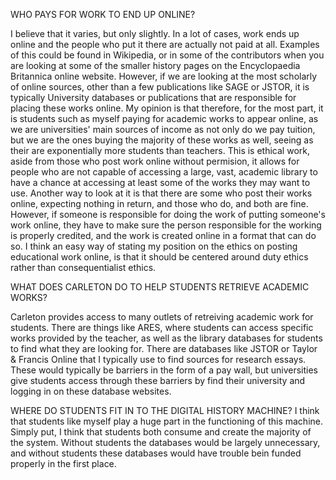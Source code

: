 WHO PAYS FOR WORK TO END UP ONLINE?
  
  I believe that it varies, but only slightly. In a lot of cases, work ends up online and the people who put it there are actually not paid at all. Examples of this could be found in Wikipedia, or in some of the contributors when you are looking at some of the smaller history pages on the Encyclopaedia Britannica online website. However, if we are looking at the most scholarly of online sources, other than a few publications like SAGE or JSTOR, it is typically University databases or publications that are responsible for placing these works online. My opinion is that therefore, for the most part, it is students such as myself paying for academic works to appear online, as we are universities' main sources of income as not only do we pay tuition, but we are the ones buying the majority of these works as well, seeing as their are exponentially more students than teachers. This is ethical work, aside from those who post work online without permision, it allows for people who are not capable of accessing a large, vast, academic library to have a chance at accessing at least some of the works they may want to use. Another way to look at it is that there are some who post their works online, expecting nothing in return, and those who do, and both are fine. However, if someone is responsible for doing the work of putting someone's work online, they have to make sure the person responsible for the working is properly credited, and the work is created online in a format that can do so. I think an easy way of stating my position on the ethics on posting educational work online, is that it should be centered around duty ethics rather than consequentialist ethics.
  
WHAT DOES CARLETON DO TO HELP STUDENTS RETRIEVE ACADEMIC WORKS?

  Carleton provides access to many outlets of retreiving academic work for students. There are things like ARES, where students can access specific works provided by the teacher, as well as the library databases for students to find what they are looking for. There are databases like JSTOR or Taylor & Francis Online that I typically use to find sources for research essays. These would typically be barriers in the form of a pay wall, but universities give students access through these barriers by find their university and logging in on these database websites.
  
WHERE DO STUDENTS FIT IN TO THE DIGITAL HISTORY MACHINE?
  I think that students like myself play a huge part in the functioning of this machine. Simply put, I think that students both consume and create the majority of the system. Without students the databases would be largely unnecessary, and without students these databases would have trouble bein funded properly in the first place. 

